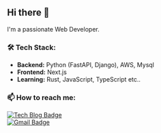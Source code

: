 ## Hi there 👋

<!--
**JaehaSS/JaehaSS** is a ✨ _special_ ✨ repository because its `README.md` (this file) appears on your GitHub profile.

Here are some ideas to get you started:

- 🔭 I’m currently working on ...
- 🌱 I’m currently learning ...
- 👯 I’m looking to collaborate on ...
- 🤔 I’m looking for help with ...
- 💬 Ask me about ...
- 📫 How to reach me: ...
- 😄 Pronouns: ...
- ⚡ Fun fact: ...
-->
I'm a passionate Web Developer. 

### 🛠️ Tech Stack:
- **Backend:** Python (FastAPI, Django), AWS, Mysql
- **Frontend:** Next.js
- **Learning:** Rust, JavaScript, TypeScript etc..

### 📫 How to reach me:
  [![Tech Blog Badge](http://img.shields.io/badge/-Tech%20blog-black?style=flat-square&logo=github&link=https://jaehaSS.github.io/)](https://velog.io/@jaeha1099/posts)		
  [![Gmail Badge](https://img.shields.io/badge/Gmail-d14836?style=flat-square&logo=Gmail&logoColor=white&link=mailto:tkdgkwogk@gmail.com)](mailto:tkdgkwogk@gmail.com)

